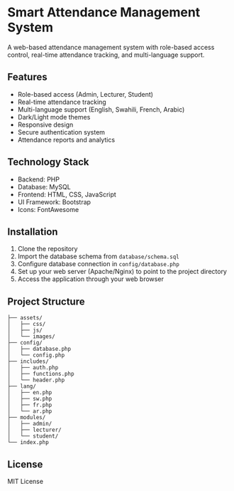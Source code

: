 # Smart Attendance Management System

A web-based attendance management system with role-based access control, real-time attendance tracking, and multi-language support.

## Features

- Role-based access (Admin, Lecturer, Student)
- Real-time attendance tracking
- Multi-language support (English, Swahili, French, Arabic)
- Dark/Light mode themes
- Responsive design
- Secure authentication system
- Attendance reports and analytics

## Technology Stack

- Backend: PHP
- Database: MySQL
- Frontend: HTML, CSS, JavaScript
- UI Framework: Bootstrap
- Icons: FontAwesome

## Installation

1. Clone the repository
2. Import the database schema from `database/schema.sql`
3. Configure database connection in `config/database.php`
4. Set up your web server (Apache/Nginx) to point to the project directory
5. Access the application through your web browser

## Project Structure

```
├── assets/
│   ├── css/
│   ├── js/
│   └── images/
├── config/
│   ├── database.php
│   └── config.php
├── includes/
│   ├── auth.php
│   ├── functions.php
│   └── header.php
├── lang/
│   ├── en.php
│   ├── sw.php
│   ├── fr.php
│   └── ar.php
├── modules/
│   ├── admin/
│   ├── lecturer/
│   └── student/
└── index.php
```

## License

MIT License 